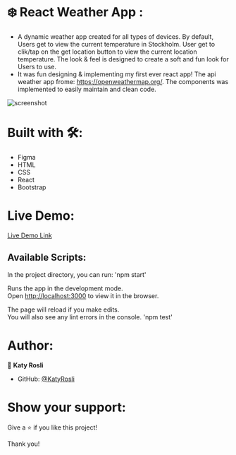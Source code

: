 # ❄️ React Weather App : 
- A dynamic weather app created for all types of devices. By default, Users get to view the current temperature in Stockholm. User get to clik/tap on the get location button to view the current location temperature. The look & feel is designed to create a soft and fun look for Users to use. 
- It was fun designing & implementing my first ever react app! The api weather app frome: https://openweathermap.org/. The components was implemented to
easily maintain and clean code.

![screenshot](./DTHome.jpg)

# Built with 🛠️:
- Figma
- HTML
- CSS
- React
- Bootstrap

# Live Demo:
[Live Demo Link](https://upbeat-wilson-17e7a5.netlify.app/)

## Available Scripts:
In the project directory, you can run:
'npm start'

Runs the app in the development mode.\
Open [http://localhost:3000](http://localhost:3000) to view it in the browser.

The page will reload if you make edits.\
You will also see any lint errors in the console.
'npm test'

# Author:
👩 **Katy Rosli**
- GitHub: [@KatyRosli](https://github.com/KatyRosli)

# Show your support:
Give a ⭐️ if you like this project!

Thank you!

